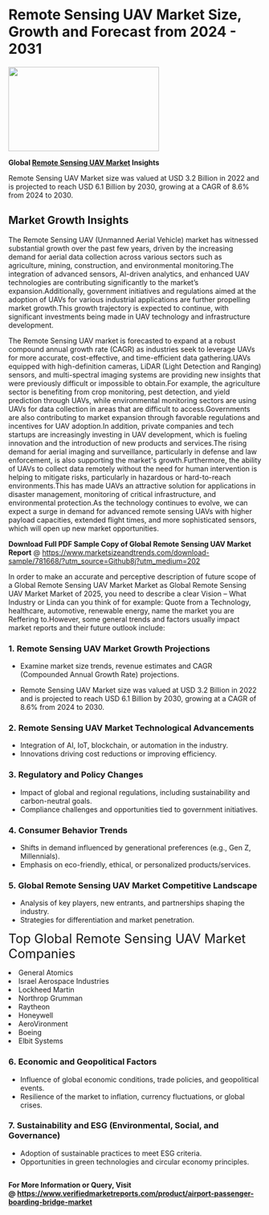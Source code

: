<H1>Remote Sensing UAV Market Size, Growth and Forecast from 2024 - 2031</H1><img class="aligncenter size-medium wp-image-584254" src="https://thirdeyenews.in/wp-content/uploads/2024/09/Global-Market-Research-300x168.jpeg" alt="" width="300" height="168" /><p><strong>Global&nbsp;<a href="https://www.marketsizeandtrends.com/download-sample/781668/?utm_source=Github8j?utm_medium=202">Remote Sensing UAV Market</a> Insights</strong></p><p>Remote Sensing UAV Market size was valued at USD 3.2 Billion in 2022 and is projected to reach USD 6.1 Billion by 2030, growing at a CAGR of 8.6% from 2024 to 2030.</p><p><h2>Market Growth Insights</h2> <p>The Remote Sensing UAV (Unmanned Aerial Vehicle) market has witnessed substantial growth over the past few years, driven by the increasing demand for aerial data collection across various sectors such as agriculture, mining, construction, and environmental monitoring.The integration of advanced sensors, AI-driven analytics, and enhanced UAV technologies are contributing significantly to the market’s expansion.Additionally, government initiatives and regulations aimed at the adoption of UAVs for various industrial applications are further propelling market growth.This growth trajectory is expected to continue, with significant investments being made in UAV technology and infrastructure development.</p> <p>The Remote Sensing UAV market is forecasted to expand at a robust compound annual growth rate (CAGR) as industries seek to leverage UAVs for more accurate, cost-effective, and time-efficient data gathering.UAVs equipped with high-definition cameras, LiDAR (Light Detection and Ranging) sensors, and multi-spectral imaging systems are providing new insights that were previously difficult or impossible to obtain.For example, the agriculture sector is benefiting from crop monitoring, pest detection, and yield prediction through UAVs, while environmental monitoring sectors are using UAVs for data collection in areas that are difficult to access.Governments are also contributing to market expansion through favorable regulations and incentives for UAV adoption.In addition, private companies and tech startups are increasingly investing in UAV development, which is fueling innovation and the introduction of new products and services.The rising demand for aerial imaging and surveillance, particularly in defense and law enforcement, is also supporting the market's growth.Furthermore, the ability of UAVs to collect data remotely without the need for human intervention is helping to mitigate risks, particularly in hazardous or hard-to-reach environments.This has made UAVs an attractive solution for applications in disaster management, monitoring of critical infrastructure, and environmental protection.As the technology continues to evolve, we can expect a surge in demand for advanced remote sensing UAVs with higher payload capacities, extended flight times, and more sophisticated sensors, which will open up new market opportunities.<p><span class=""><strong>Download Full PDF Sample Copy of Global Remote Sensing UAV Market Report</strong> @ <a href="https://www.marketsizeandtrends.com/download-sample/781668/?utm_source=Github8j?utm_medium=202" target="_blank">https://www.marketsizeandtrends.com/download-sample/781668/?utm_source=Github8j?utm_medium=202</a></span></p><p>In order to make an accurate and perceptive description of future scope of a Global&nbsp;Remote Sensing UAV Market Market as Global&nbsp;Remote Sensing UAV Market Market of 2025, you need to describe a clear Vision &ndash; What Industry or Linda can you think of for example: Quote from a Technology, healthcare, automotive, renewable energy, name the market you are Reffering to.However, some general trends and factors usually impact market reports and their future outlook include:</p><h3>1.&nbsp;<strong>Remote Sensing UAV Market Growth Projections</strong></h3><ul><li>Examine market size trends, revenue estimates and CAGR (Compounded Annual Growth Rate) projections.</li><li><p>Remote Sensing UAV Market size was valued at USD 3.2 Billion in 2022 and is projected to reach USD 6.1 Billion by 2030, growing at a CAGR of 8.6% from 2024 to 2030.</p></li></ul><h3>2.&nbsp;<strong>Remote Sensing UAV Market Technological Advancements</strong></h3><ul><li>Integration of AI, IoT, blockchain, or automation in the industry.</li><li>Innovations driving cost reductions or improving efficiency.</li></ul><h3>3.&nbsp;<strong>Regulatory and Policy Changes</strong></h3><ul><li>Impact of global and regional regulations, including sustainability and carbon-neutral goals.</li><li>Compliance challenges and opportunities tied to government initiatives.</li></ul><h3>4.&nbsp;<strong>Consumer Behavior Trends</strong></h3><ul><li>Shifts in demand influenced by generational preferences (e.g., Gen Z, Millennials).</li><li>Emphasis on eco-friendly, ethical, or personalized products/services.</li></ul><h3>5.&nbsp;<strong>Global Remote Sensing UAV Market Competitive Landscape</strong></h3><ul><li>Analysis of key players, new entrants, and partnerships shaping the industry.</li><li>Strategies for differentiation and market penetration.</li></ul><p data-pm-slice="1 1 []"><span style="color: inherit; font-family: inherit; font-size: 25px;">Top Global Remote Sensing UAV Market Companies</span></p><div class="" data-test-id=""><p><li>General Atomics</li><li> Israel Aerospace Industries</li><li> Lockheed Martin</li><li> Northrop Grumman</li><li> Raytheon</li><li> Honeywell</li><li> AeroVironment</li><li> Boeing</li><li> Elbit Systems</li></p></div><h3>6.&nbsp;<strong>Economic and Geopolitical Factors</strong></h3><ul><li>Influence of global economic conditions, trade policies, and geopolitical events.</li><li>Resilience of the market to inflation, currency fluctuations, or global crises.</li></ul><h3>7.&nbsp;<strong>Sustainability and ESG (Environmental, Social, and Governance)</strong></h3><ul><li>Adoption of sustainable practices to meet ESG criteria.</li><li>Opportunities in green technologies and circular economy principles.</li></ul><h2><strong style="font-size: 14px;">For More Information or Query, Visit @&nbsp;</strong><a style="background-color: #ffffff; font-size: 14px;" href="https://www.marketsizeandtrends.com/report/remote-sensing-uav-market/" target="_blank">https://www.verifiedmarketreports.com/product/airport-passenger-boarding-bridge-market</a></h2>